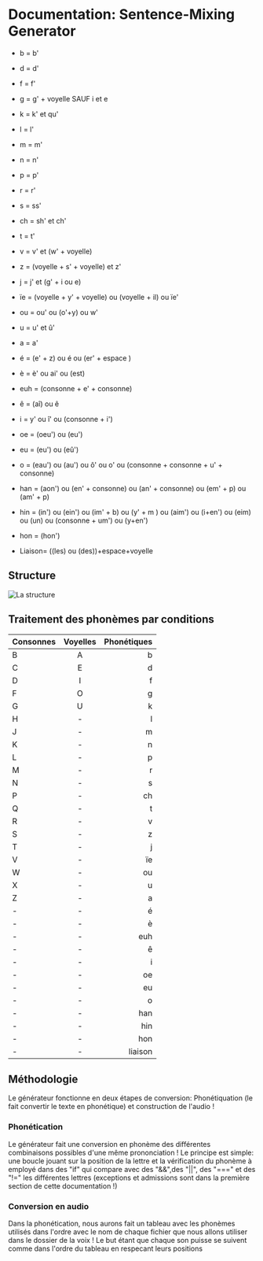 # Documentation: Sentence-Mixing Generator

* b = b'

* d = d'

* f = f'

* g = g' + voyelle SAUF i et e

* k = k' et qu'

* l = l'

* m = m'

* n = n'

* p = p'

* r = r'

* s = ss'

* ch = sh' et ch'

* t = t'

* v = v' et (w' + voyelle)

* z = (voyelle + s' + voyelle) et z'

* j = j' et (g' + i ou e)

* ïe = (voyelle + y' + voyelle) ou (voyelle + il) ou ïe'

* ou = ou' ou (o'+y) ou w'

* u = u' et û'

* a = a'

* é = (e' + z) ou é ou (er' + espace )

* è = è' ou ai' ou (est)

* euh = (consonne + e' + consonne)

* ê = (aî) ou ê

* i = y' ou î' ou (consonne + i')

* oe = (oeu') ou (eu')

* eu = (eu') ou (eû')

* o = (eau') ou (au') ou ô' ou o' ou (consonne + consonne + u' + consonne)

* han = (aon') ou (en' + consonne) ou (an' + consonne) ou (em' + p) ou (am' + p)

* hin = (in') ou (ein') ou (im' + b) ou (y' + m ) ou (aim') ou (i+en') ou (eim) ou (un) ou (consonne + um') ou (y+en')

* hon = (hon')  

* Liaison= ((les) ou (des))+espace+voyelle


## Structure
![La structure][structure]

[structure]:assets/documentations/schéma_SMG.png "La structure"

## Traitement des phonèmes par conditions

| **Consonnes**     |     **Voyelles**    |   **Phonétiques** |
| :------------ | :-------------: | -------------: |
| B      |     A     |        b |
| C    |   E    |      d |
| D       |     I      |         f |
| F      |     O      |         g |
| G       |     U      |         k |
| H       |     -      |         l |
| J       |     -      |         m |
| K       |     -      |         n |
| L       |     -      |         p |
| M       |     -      |         r |
| N       |     -      |         s |
| P       |     -      |         ch |
| Q       |     -      |         t |
| R       |     -      |         v |
| S       |     -      |         z |
| T       |     -      |         j |
| V       |     -      |         ïe |
| W       |     -      |         ou |
| X       |     -      |         u |
| Z       |     -      |         a |
| -       |     -      |         é |
| -       |     -      |         è |
| -       |     -      |         euh |
| -       |     -      |         ê |
| -       |     -      |         i |
| -       |     -      |         oe |
| -       |     -      |         eu |
| -       |     -      |         o |
| -       |     -      |         han |
| -       |     -      |         hin |
| -       |     -      |         hon |
| -       |     -      |         liaison |


## Méthodologie

Le générateur fonctionne en deux étapes de conversion: Phonétiquation (le fait convertir le texte en phonétique) et construction de l'audio !

### Phonétication

Le générateur fait une conversion en phonème des différentes combinaisons possibles d'une même prononciation !
Le principe est simple: une boucle jouant sur la position de la lettre et la vérification du phonème à employé dans des "if" qui compare avec des "&&",des "||", des "===" et des "!=" les différentes lettres (exceptions et admissions sont dans la première section de cette documentation !)

### Conversion en audio

Dans la phonétication, nous aurons fait un tableau avec les phonèmes utilisés dans l'ordre avec le nom de chaque fichier que nous allons utiliser dans le dossier de la voix ! Le but étant que chaque son puisse se suivent comme dans l'ordre du tableau en respecant leurs positions